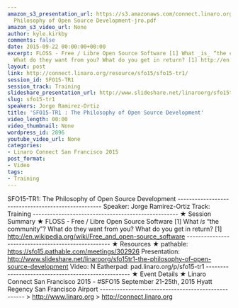 ```yaml
---
amazon_s3_presentation_url: https://s3.amazonaws.com/connect.linaro.org/sfo15/Presentations/09-22-Tuesday/SFO15-T1-
  Philosophy of Open Source Development-jro.pdf
amazon_s3_video_url: None
author: kyle.kirkby
comments: false
date: 2015-09-22 00:00:00+00:00
excerpt: FLOSS - Free / Libre Open Source Software [1] What _is_ “the community”?
  What do they want from you? What do you get in return? [1] http://en.wikipedia.org/wiki/Free_and_open-source_software
layout: post
link: http://connect.linaro.org/resource/sfo15/sfo15-tr1/
session_id: SFO15-TR1
session_track: Training
slideshare_presentation_url: http://www.slideshare.net/linaroorg/sfo15tr1-the-philosophy-of-open-source-development
slug: sfo15-tr1
speakers: Jorge Ramirez-Ortiz
title: 'SFO15-TR1 : The Philosophy of Open Source Development'
video_length: 00:00
video_thumbnail: None
wordpress_id: 2896
youtube_video_url: None
categories:
- Linaro Connect San Francisco 2015
post_format:
- Video
tags:
- Training
---
```


SFO15-TR1: The Philosophy of Open Source Development --------------------------------------------------- Speaker: Jorge Ramirez-Ortiz Track: Training --------------------------------------------------- ★ Session Summary ★ FLOSS - Free / Libre Open Source Software [1] What _is_ “the community”? What do they want from you? What do you get in return? [1] http://en.wikipedia.org/wiki/Free_and_open-source_software --------------------------------------------------- ★ Resources ★ pathable: https://sfo15.pathable.com/meetings/302926 Presentation: http://www.slideshare.net/linaroorg/sfo15tr1-the-philosophy-of-open-source-development Video: N Eatherpad: pad.linaro.org/p/sfo15-tr1 --------------------------------------------------- ★ Event Details ★ Linaro Connect San Francisco 2015 - #SFO15 September 21-25th, 2015 Hyatt Regency San Francisco Airport --------------------------------------------------- > http://www.linaro.org > http://connect.linaro.org
